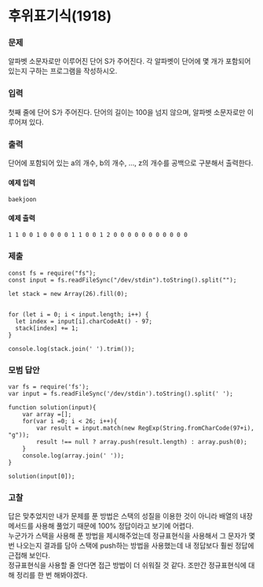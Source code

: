 # 후위표기식(1918)

### 문제

알파벳 소문자로만 이루어진 단어 S가 주어진다. 각 알파벳이 단어에 몇 개가 포함되어 있는지 구하는 프로그램을 작성하시오.<br>

### 입력

첫째 줄에 단어 S가 주어진다. 단어의 길이는 100을 넘지 않으며, 알파벳 소문자로만 이루어져 있다.<br>

### 출력

단어에 포함되어 있는 a의 개수, b의 개수, …, z의 개수를 공백으로 구분해서 출력한다.<br>

#### 예제 입력

```
baekjoon
```

#### 예제 출력

```
1 1 0 0 1 0 0 0 0 1 1 0 0 1 2 0 0 0 0 0 0 0 0 0 0 0
```

### 제출

```
const fs = require("fs");
const input = fs.readFileSync("/dev/stdin").toString().split("");

let stack = new Array(26).fill(0);


for (let i = 0; i < input.length; i++) {
  let index = input[i].charCodeAt() - 97;
  stack[index] += 1;
}

console.log(stack.join(' ').trim());
```

### 모범 답안

```
var fs = require('fs');
var input = fs.readFileSync('/dev/stdin').toString().split(' ');

function solution(input){
    var array =[];
    for(var i =0; i < 26; i++){
        var result = input.match(new RegExp(String.fromCharCode(97+i), "g"));
        result !== null ? array.push(result.length) : array.push(0);
    }
    console.log(array.join(' '));
}

solution(input[0]);
```

### 고찰

답은 맞추었지만 내가 문제를 푼 방법은 스택의 성질을 이용한 것이 아니라 배열의 내장 메서드를 사용해 풀었기 때문에 100% 정답이라고 보기에 어렵다.<br>
누군가가 스택을 사용해 푼 방법을 제시해주었는데 정규표현식을 사용해서 그 문자가 몇번 나오는지 결과를 담아 스택에 push하는 방법을 사용했는데 내 정답보다 훨씬 정답에 근접해 보인다.<br>
정규표현식을 사용할 줄 안다면 접근 방법이 더 쉬워질 것 같다. 조만간 정규표현식에 대해 정리를 한 번 해봐야겠다.<br>
